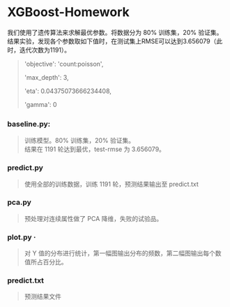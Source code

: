 # XGBoost-Homework

我们使用了遗传算法来求解最优参数。将数据分为 80% 训练集，20% 验证集。结果实验，发现各个参数取如下值时，在测试集上RMSE可以达到3.656079（此时，迭代次数为1191）。

> 
> 'objective': 'count:poisson',
> 
> 'max_depth': 3,
> 
> 'eta': 0.04375073666234408,
> 
> 'gamma': 0
> 


### baseline.py:　	
> 训练模型。80% 训练集，20% 验证集。 <br>
> 结果在 1191 轮达到最优，test-rmse 为 3.656079。
	
### predict.py 
> 使用全部的训练数据，训练 1191 轮，预测结果输出至 predict.txt
	
### pca.py 
> 预处理对连续属性做了 PCA 降维，失败的试验品。
	
### plot.py ·
> 对 Y 值的分布进行统计，第一幅图输出分布的频数，第二幅图输出每个数值所占百分比。
	
### predict.txt 
> 预测结果文件
